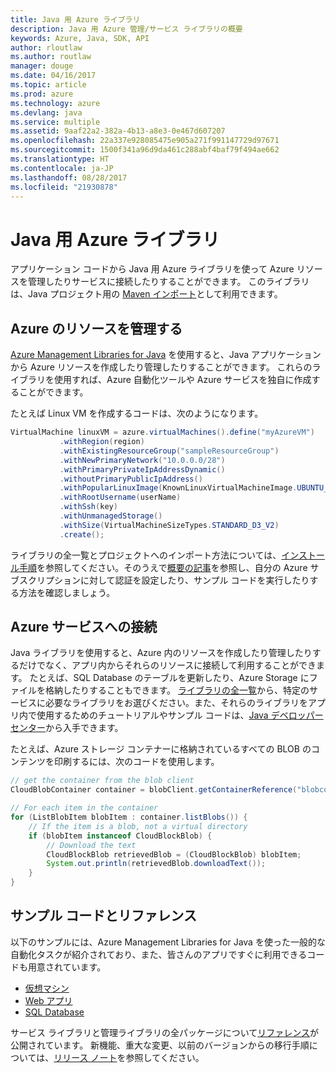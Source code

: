 ```yaml
---
title: Java 用 Azure ライブラリ
description: Java 用 Azure 管理/サービス ライブラリの概要
keywords: Azure, Java, SDK, API
author: rloutlaw
ms.author: routlaw
manager: douge
ms.date: 04/16/2017
ms.topic: article
ms.prod: azure
ms.technology: azure
ms.devlang: java
ms.service: multiple
ms.assetid: 9aaf22a2-382a-4b13-a8e3-0e467d607207
ms.openlocfilehash: 22a337e928085475e905a271f991147729d97671
ms.sourcegitcommit: 1500f341a96d9da461c288abf4baf79f494ae662
ms.translationtype: HT
ms.contentlocale: ja-JP
ms.lasthandoff: 08/28/2017
ms.locfileid: "21930878"
---
```

# <a name="azure-libraries-for-java"></a>Java 用 Azure ライブラリ

アプリケーション コードから Java 用 Azure ライブラリを使って Azure リソースを管理したりサービスに接続したりすることができます。 このライブラリは、Java プロジェクト用の [Maven インポート](java-sdk-azure-install.md)として利用できます。 

## <a name="manage-azure-resources"></a>Azure のリソースを管理する

[Azure Management Libraries for Java](java-sdk-azure-get-started.md) を使用すると、Java アプリケーションから Azure リソースを作成したり管理したりすることができます。 これらのライブラリを使用すれば、Azure 自動化ツールや Azure サービスを独自に作成することができます。 

たとえば Linux VM を作成するコードは、次のようになります。

```java
VirtualMachine linuxVM = azure.virtualMachines().define("myAzureVM")
           .withRegion(region)
           .withExistingResourceGroup("sampleResourceGroup")
           .withNewPrimaryNetwork("10.0.0.0/28")
           .withPrimaryPrivateIpAddressDynamic()
           .withoutPrimaryPublicIpAddress()
           .withPopularLinuxImage(KnownLinuxVirtualMachineImage.UBUNTU_SERVER_16_04_LTS)
           .withRootUsername(userName)
           .withSsh(key)
           .withUnmanagedStorage()
           .withSize(VirtualMachineSizeTypes.STANDARD_D3_V2)
           .create();
 ```

ライブラリの全一覧とプロジェクトへのインポート方法については、[インストール手順](java-sdk-azure-install.md)を参照してください。そのうえで[概要の記事](java-sdk-azure-get-started.md)を参照し、自分の Azure サブスクリプションに対して認証を設定したり、サンプル コードを実行したりする方法を確認しましょう。 

## <a name="connect-to-azure-services"></a>Azure サービスへの接続

Java ライブラリを使用すると、Azure 内のリソースを作成したり管理したりするだけでなく、アプリ内からそれらのリソースに接続して利用することができます。 たとえば、SQL Database のテーブルを更新したり、Azure Storage にファイルを格納したりすることもできます。 [ライブラリの全一覧](java-sdk-azure-install.md)から、特定のサービスに必要なライブラリをお選びください。また、それらのライブラリをアプリ内で使用するためのチュートリアルやサンプル コードは、[Java デベロッパー センター](https://azure.microsoft.com/develop/java/)から入手できます。

たとえば、Azure ストレージ コンテナーに格納されているすべての BLOB のコンテンツを印刷するには、次のコードを使用します。

```java
// get the container from the blob client
CloudBlobContainer container = blobClient.getContainerReference("blobcontainer");

// For each item in the container
for (ListBlobItem blobItem : container.listBlobs()) {
    // If the item is a blob, not a virtual directory
    if (blobItem instanceof CloudBlockBlob) {
        // Download the text
        CloudBlockBlob retrievedBlob = (CloudBlockBlob) blobItem;
        System.out.println(retrievedBlob.downloadText());
    }
}
```

## <a name="sample-code-and-reference"></a>サンプル コードとリファレンス

以下のサンプルには、Azure Management Libraries for Java を使った一般的な自動化タスクが紹介されており、また、皆さんのアプリですぐに利用できるコードも用意されています。

- [仮想マシン](java-sdk-azure-virtual-machine-samples.md)
- [Web アプリ](java-sdk-azure-web-apps-samples.md)
- [SQL Database](java-sdk-azure-sql-database-samples.md)
   
サービス ライブラリと管理ライブラリの全パッケージについて[リファレンス](https://docs.microsoft.com/java/api)が公開されています。 新機能、重大な変更、以前のバージョンからの移行手順については、[リリース ノート](java-sdk-azure-release-notes.md)を参照してください。
